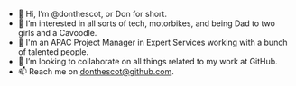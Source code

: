 - 👋 Hi, I’m @donthescot, or Don for short.
- 👀 I’m interested in all sorts of tech, motorbikes, and being Dad to two girls and a Cavoodle.
- 🌱 I'm an APAC Project Manager in Expert Services working with a bunch of talented people.
- 💞️ I’m looking to collaborate on all things related to my work at GitHub.
- 📫 Reach me on donthescot@github.com.

<!---
donthescot/donthescot is a ✨ special ✨ repository because its `README.md` (this file) appears on your GitHub profile.
You can click the Preview link to take a look at your changes.
--->
